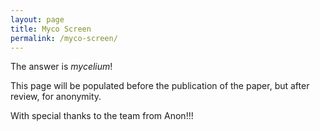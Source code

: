 ```yaml
---
layout: page
title: Myco Screen
permalink: /myco-screen/
---
```


The answer is *mycelium*!

This page will be populated before the publication of the paper, but after review, for anonymity. 


With special thanks to the team from Anon!!!

